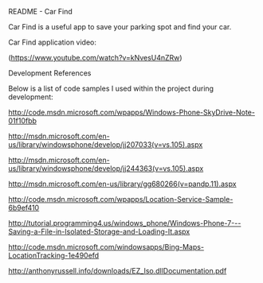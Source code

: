 README - Car Find

Car Find is a useful app to save your parking spot and find your car.

Car Find application video:

(https://www.youtube.com/watch?v=kNvesU4nZRw)



Development References

Below is a list of code samples I used within the project during development:

http://code.msdn.microsoft.com/wpapps/Windows-Phone-SkyDrive-Note-01f10fbb

http://msdn.microsoft.com/en-us/library/windowsphone/develop/jj207033(v=vs.105).aspx

http://msdn.microsoft.com/en-us/library/windowsphone/develop/jj244363(v=vs.105).aspx

http://msdn.microsoft.com/en-us/library/gg680266(v=pandp.11).aspx

http://code.msdn.microsoft.com/wpapps/Location-Service-Sample-6b9ef410

http://tutorial.programming4.us/windows_phone/Windows-Phone-7---Saving-a-File-in-Isolated-Storage-and-Loading-It.aspx

http://code.msdn.microsoft.com/windowsapps/Bing-Maps-LocationTracking-1e490efd

http://anthonyrussell.info/downloads/EZ_Iso.dllDocumentation.pdf
